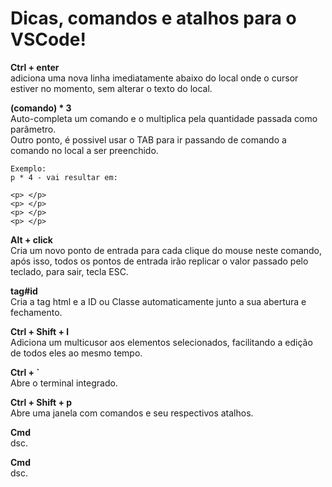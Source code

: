 # Dicas, comandos e atalhos para o VSCode! 

**Ctrl + enter**  
adiciona uma nova linha imediatamente abaixo do local onde o cursor estiver no momento, sem alterar o texto do local.  

**(comando) * 3**  
Auto-completa um comando e o multiplica pela quantidade passada como parâmetro.  
Outro ponto, é possivel usar o TAB para ir passando de comando a comando no local a ser preenchido.   
```
Exemplo:
p * 4 - vai resultar em:  

<p> </p>
<p> </p>
<p> </p>
<p> </p>
```

**Alt + click**  
Cria um novo ponto de entrada para cada clique do mouse neste comando, após isso, todos os pontos de entrada irão replicar o valor passado pelo teclado, para sair, tecla ESC.  

**tag#id**  
Cria a tag html e a ID ou Classe automaticamente junto a sua abertura e fechamento.  

**Ctrl + Shift + l**  
Adiciona um multicusor aos elementos selecionados, facilitando a edição de todos eles ao mesmo tempo.  

**Ctrl + `**  
Abre o terminal integrado.    

**Ctrl + Shift + p**  
Abre uma janela com comandos e seu respectivos atalhos.  

**Cmd**  
dsc.  

**Cmd**  
dsc.  

